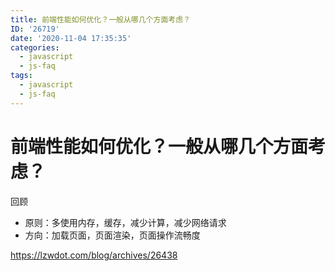 ```yaml
---
title: 前端性能如何优化？一般从哪几个方面考虑？
ID: '26719'
date: '2020-11-04 17:35:35'
categories:
  - javascript
  - js-faq
tags:
  - javascript
  - js-faq
---
```


# 前端性能如何优化？一般从哪几个方面考虑？

回顾

- 原则：多使用内存，缓存，减少计算，减少网络请求
- 方向：加载页面，页面渲染，页面操作流畅度

https://lzwdot.com/blog/archives/26438
 
 
 
 
 
 
 
 
 
 
 
 
 
 
 
 
 
 
 
 
 
 
 
